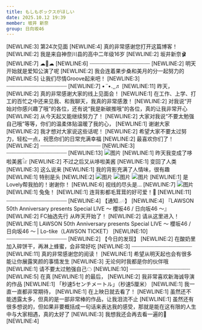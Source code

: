 ```yaml
---
title: もしもボックスがほしい
date: 2025.10.12 19:39
member: 坂井 新奈
group: 日向坂46
---
```


[NEWLINE:3]
第24次见面
[NEWLINE:4]
真的非常感谢您打开这篇博客！
[NEWLINE:2]
我是来自神奈川县的高中二年级16岁
[NEWLINE:2]
坂井新奈🩰
[NEWLINE:7]
︎︎☁🚃︎︎☁
[NEWLINE:6]
┈┈┈┈┈┈┈┈┈┈┈┈┈┈┈┈┈┈┈
[NEWLINE:2]
明天开始就是爱知公演了呢
[NEWLINE:2]
我会连着果步桑和美月的分一起努力的
[NEWLINE:5]
让我们尽情Groove起来吧！
[NEWLINE:3]
┈┈┈┈┈┈┈┈┈┈┈┈┈┈┈┈┈┈┈
[NEWLINE:7]
•*¨*•.¸¸♬︎
[NEWLINE:11]
昨天，
[NEWLINE:2]
真的非常感谢大家的线上见面会！
[NEWLINE:1]
在工作、上学、打工的百忙之中还来见我、和我聊天，我真的非常感激！
[NEWLINE:2]
对我说“开始对你感兴趣了哦”的各位，还有说“我是新碳推哦”的各位，真的让我非常开心
[NEWLINE:2]
从今天起又能继续努力了！
[NEWLINE:2]
大家对我说“不要太勉强自己哦”等等，你们的温柔体贴温暖了我的心，
[NEWLINE:1]
谢谢大家
[NEWLINE:2]
我才想对大家说这些话呢！
[NEWLINE:2]
希望大家不要太过努力，轻松一点，祝愿你们的日常充满幸福
[NEWLINE:2]
最喜欢你们了！
[NEWLINE:2]
┈┈┈┈┈┈┈┈┈┈┈┈┈┈┈┈┈┈┈
[NEWLINE:3]
┈┈┈┈┈┈┈┈┈┈┈┈┈┈┈┈┈┈┈
[NEWLINE:13]
![图片](https://cdn.hinatazaka46.com/files/14/diary/official/member/moblog/202510/mob6sOnSI.jpg)
[NEWLINE:1]
昨天我变成了哆啦美酱𓃠‪
[NEWLINE:2]
不过之后又从哆啦美酱
[NEWLINE:1]
变回了人类
[NEWLINE:3]
这么说来
[NEWLINE:1]
我的背影充满了人情味，很有趣
[NEWLINE:1]
特别是头
[NEWLINE:2]
![图片](https://cdn.hinatazaka46.com/files/14/diary/official/member/moblog/202510/mobSQcTbP.jpg)
![图片](https://cdn.hinatazaka46.com/files/14/diary/official/member/moblog/202510/mobysQ1HC.jpg)
![图片](https://cdn.hinatazaka46.com/files/14/diary/official/member/moblog/202510/mobvuJqx5.jpg)
[NEWLINE:1]
是Lovely帮我拍的！谢谢你！
[NEWLINE:6]
视线的尽头是…
[NEWLINE:7]
![图片](https://cdn.hinatazaka46.com/files/14/diary/official/member/moblog/202510/mobLOEHQ3.jpg)
[NEWLINE:1]
兔兔！
[NEWLINE:1]
连背影都毛茸茸的好可爱！🐰
[NEWLINE:11]
┈┈┈┈┈┈┈┈┈┈┈┈┈┈┈┈┈┈┈
[NEWLINE:4]
【通知𓈒𓂂𓏸】
[NEWLINE:4]
『LAWSON 50th Anniversary presents Special LIVE ～ 櫻坂46 / 日向坂46 ～』
[NEWLINE:2]
FC抽选先行
从昨天开始了！
[NEWLINE:2]
请从这里进入！
[NEWLINE:1]
LAWSON 50th Anniversary presents Special LIVE ～ 櫻坂46 / 日向坂46 ～ | Lo-tike（LAWSON TICKET）
[NEWLINE:10]
┈┈┈┈┈┈┈┈┈┈┈┈┈┈┈┈┈┈┈
[NEWLINE:2]
【今日的发现】
[NEWLINE:2]
在酸奶里加入碎饼干，再淋上蜂蜜，会非常好吃
[NEWLINE:3]
┈┈┈┈┈┈┈┈┈┈┈┈┈┈┈┈┈┈┈
[NEWLINE:11]
真的非常感谢您的阅读！
[NEWLINE:1]
希望从明天起也会有很多能让你展露笑颜的事情发生
[NEWLINE:3]
无论何时我都是你的伙伴哦
[NEWLINE:1]
请不要太过勉强自己︎︎☁
[NEWLINE:10]
┈┈┈┈┈┈┈┈┈┈┈┈┈┈┈┈┈┈┈
[NEWLINE:5]
在真
[NEWLINE:1]
的最后，
[NEWLINE:2]
我非常喜欢新海诚导演的作品
[NEWLINE:1]
「秒速5センチメートル」（秒速5厘米）
[NEWLINE:1]
我一直一直都非常期待，
[NEWLINE:1]
在上映日就去看了！
[NEWLINE:1]
虽然还不能透露太多，但真的是一部非常棒的作品，让我泪流不止
[NEWLINE:1]
虽然还有很多想说的，但如果非要概括成一句话来表达我的感受，那就是能在这有限的人生中与大家相遇，真的太好了
[NEWLINE:3]
我想我还会再去看一遍的🎥
[NEWLINE:4]